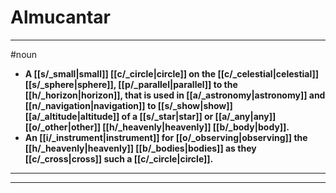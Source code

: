# Almucantar
---
#noun
- **A [[s/_small|small]] [[c/_circle|circle]] on the [[c/_celestial|celestial]] [[s/_sphere|sphere]], [[p/_parallel|parallel]] to the [[h/_horizon|horizon]], that is used in [[a/_astronomy|astronomy]] and [[n/_navigation|navigation]] to [[s/_show|show]] [[a/_altitude|altitude]] of a [[s/_star|star]] or [[a/_any|any]] [[o/_other|other]] [[h/_heavenly|heavenly]] [[b/_body|body]].**
- **An [[i/_instrument|instrument]] for [[o/_observing|observing]] the [[h/_heavenly|heavenly]] [[b/_bodies|bodies]] as they [[c/_cross|cross]] such a [[c/_circle|circle]].**
---
---
